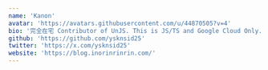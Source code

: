 ```yaml
---
name: 'Kanon'
avatar: 'https://avatars.githubusercontent.com/u/44870505?v=4'
bio: '完全在宅 Contributor of UnJS. This is JS/TS and Google Cloud Only.'
github: 'https://github.com/ysknsid25'
twitter: 'https://x.com/ysknsid25'
website: 'https://blog.inorinrinrin.com/'
---
```

